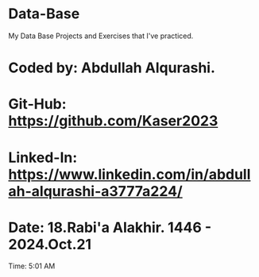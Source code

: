 # Data-Base
My Data Base Projects and Exercises that I've practiced. 



# Coded by: Abdullah Alqurashi.

# Git-Hub: https://github.com/Kaser2023

# Linked-In: https://www.linkedin.com/in/abdullah-alqurashi-a3777a224/


# Date: 18.Rabi'a Alakhir. 1446 -  2024.Oct.21

Time: 5:01 AM
